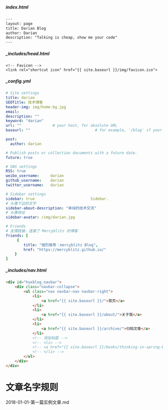 ##### index.html

```html
---
layout: page
title: Darian Blog
author: Darian
description: "Talking is cheap, show me your code"
---
```



##### _includes/head.html

    <!-- Favicon -->
    <link rel="shortcut icon" href="{{ site.baseurl }}/img/favicon.ico">


##### _config.yml

```yaml
# Site settings
title: darian
SEOTitle: 技术博客
header-img: img/home-bg.jpg
email: 
description: ""
keyword: "darian"
url: ""              # your host, for absolute URL
baseurl: ""                             # for example, '/blog' if your blog hosted on 'host/blog'

post:
  author: darian

# Publish posts or collection documents with a future date.
future: true

# SNS settings
RSS: true
weibo_username:     darian
github_username:    darian
twitter_username:   darian

# Sidebar settings
sidebar: true                         Sidebar.
# 头像下边的文字
sidebar-about-description: "单纯的技术交流"
# 头像地址
sidebar-avatar: /img/darian.jpg

# Friends
# 友情链接，连接了 Mercyblitz 的博客
friends: [
     {
        title: "强烈推荐：mercyblitz Blog",
        href: "https://mercyblitz.github.io/"
    }
]
```



##### _includes/nav.html

```html
<div id="huxblog_navbar">
    <div class="navbar-collapse">
        <ul class="nav navbar-nav navbar-right">
            <li>
                <a href="{{ site.baseurl }}/">首页</a>
            </li>
            <li>
                <a href="{{ site.baseurl }}/about/">关于我</a>
            </li>
            <li>
                <a href="{{ site.baseurl }}/archive/">归档文章</a>
            </li>
            <!-- 添加标题 -->
            <!-- <li> -->
            <!-- <a href="{{ site.baseurl }}/books/thinking-in-spring-boot/">《Spring Boot 编程思想》</a> -->
            <!-- </li> -->
        </ul>
    </div>
</div>
```



# 文章名字规则

2018-01-01-第一篇实例文章.md